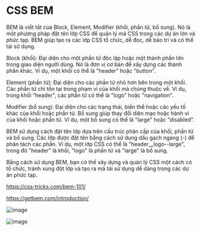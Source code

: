 # CSS BEM
BEM là viết tắt của Block, Element, Modifier (khối, phần tử, bổ sung). Nó là một phương pháp đặt tên lớp CSS để quản lý mã CSS trong các dự án lớn và phức tạp. BEM giúp tạo ra các lớp CSS tổ chức, dễ đọc, dễ bảo trì và có thể tái sử dụng.

Block (khối): Đại diện cho một phần tử độc lập hoặc một thành phần lớn trong giao diện người dùng. Nó là đơn vị cơ bản để xây dựng các thành phần khác. Ví dụ, một khối có thể là "header" hoặc "button".

Element (phần tử): Đại diện cho các phần tử nhỏ hơn bên trong một khối. Các phần tử chỉ tồn tại trong phạm vi của khối mà chúng thuộc về. Ví dụ, trong khối "header", các phần tử có thể là "logo" hoặc "navigation".

Modifier (bổ sung): Đại diện cho các trạng thái, biến thể hoặc các yếu tố khác của khối hoặc phần tử. Bổ sung giúp thay đổi diện mạo hoặc hành vi của khối hoặc phần tử. Ví dụ, một bổ sung có thể là "large" hoặc "disabled".

BEM sử dụng cách đặt tên lớp dựa trên cấu trúc phân cấp của khối, phần tử và bổ sung. Các lớp được đặt tên bằng cách sử dụng dấu gạch ngang (-) để phân tách các phần. Ví dụ, một lớp CSS có thể là "header__logo--large", trong đó "header" là khối, "logo" là phần tử và "large" là bổ sung.

Bằng cách sử dụng BEM, bạn có thể xây dựng và quản lý CSS một cách có tổ chức, tránh xung đột lớp và tạo ra mã tái sử dụng dễ dàng trong các dự án phức tạp.

https://css-tricks.com/bem-101/

https://getbem.com/introduction/

![image](https://github.com/dathalongbay/react-t2/assets/6966136/b3381da7-19f4-484c-93e3-782f249cf4de)

![image](https://github.com/dathalongbay/react-t2/assets/6966136/6c8e9f6b-7c7c-43e4-b78e-a0104d9c7213)



